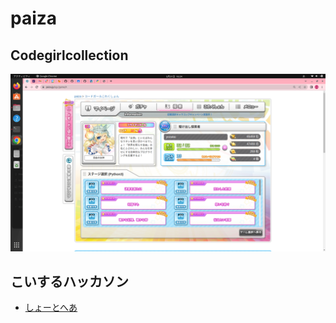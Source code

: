 # paiza

## Codegirlcollection

![Codegirl](./codegirlscollection/codegirl.png)

## こいするハッカソン

- [しょーとへあ](./koisuruhakkason/shorthair.py)
